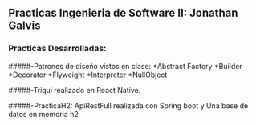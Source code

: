## Practicas Ingenieria de Software II: Jonathan Galvis
### Practicas Desarrolladas:
#####-Patrones de diseño vistos en clase:
*Abstract Factory
*Builder
*Decorator
*Flyweight
*Interpreter
*NullObject

#####-Triqui realizado en React Native.

#####-PracticaH2: ApiRestFull realizada con Spring boot y Una base de datos en memoria h2

